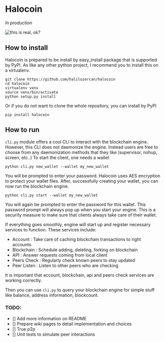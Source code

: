 Halocoin
=============

*In production*

![this is real, ok?](http://i.imgur.com/lz7hOlC.gif)

## How to install

Halocoin is prepared to be install by easy_install package that is supported by PyPI. As like any other python project,
I recommend you to install this on a virtualenv.

```
git clone https://github.com/halilozercan/halocoin
cd halocoin
virtualenv venv
source venv/bin/activate
python setup.py install
```

Or if you do not want to clone the whole repository, you can install by PyPI

```
pip install halocoin
```

## How to run

```cli.py``` module offers a cool CLI to interact with the blockchain engine.
However, this CLI does not daemonize the engine. Instead users are free to choose from any daemonization methods that they
like (supervisor, nohup, screen, etc..) To start the client, one needs a wallet

```
python cli.py new_wallet --wallet my_new_wallet
```

You will be prompted to enter your password. Halocoin uses AES encryption to protect your wallet files. After, successfully
creating your wallet, you can now run the blockchain engine.

```
python cli.py start --wallet my_new_wallet
```

You will again be prompted to enter the password for this wallet. This password prompt will always pop up when you start
your engine. This is a security measure to make sure that clients always take care of their wallet.

If everything goes smoothly, engine will start up and register necessary services to function. These services include:

- Account : Take care of caching blockchain transactions to right accounts.
- Blockchain : Schedule adding, deleting, forking on blockchain
- API : Answer requests coming from local client
- Peers Check : Regularly check known peers to stay updated
- Peer Listen : Listen to other peers who are checking

It is important that account, blockchain, api and peers check services are working correctly.

Then you can use ```cli.py``` to query your blockchain engine for simple stuff like balance, address information,
 blockcount.

### TODO:

- [] Add more information on README
- [] Prepare wiki pages to detail implementation and choices
- [] True p2p
- [] Unit tests to simulate peer interactions